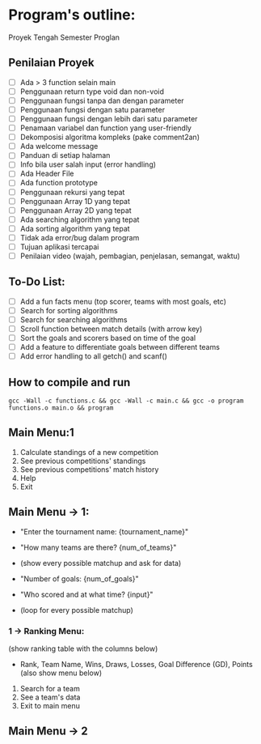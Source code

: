 # Program's outline:
Proyek Tengah Semester Proglan
## Penilaian Proyek
- [ ] Ada > 3 function selain main
- [ ] Penggunaan return type void dan non-void
- [ ] Penggunaan fungsi tanpa dan dengan parameter
- [ ] Penggunaan fungsi dengan satu parameter
- [ ] Penggunaan fungsi dengan lebih dari satu parameter
- [ ] Penamaan variabel dan function yang user-friendly
- [ ] Dekomposisi algoritma kompleks (pake comment2an)
- [ ] Ada welcome message
- [ ] Panduan di setiap halaman
- [ ] Info bila user salah input (error handling)
- [ ] Ada Header File
- [ ] Ada function prototype
- [ ] Penggunaan rekursi yang tepat
- [ ] Penggunaan Array 1D yang tepat
- [ ] Penggunaan Array 2D yang tepat
- [ ] Ada searching algorithm yang tepat
- [ ] Ada sorting algorithm yang tepat
- [ ] Tidak ada error/bug dalam program
- [ ] Tujuan aplikasi tercapai
- [ ] Penilaian video (wajah, pembagian, penjelasan, semangat, waktu)
## To-Do List:
- [ ] Add a fun facts menu (top scorer, teams with most goals, etc)
- [ ] Search for sorting algorithms
- [ ] Search for searching algorithms
- [ ] Scroll function between match details (with arrow key)
- [ ] Sort the goals and scorers based on time of the goal
- [ ] Add a feature to differentiate goals between different teams
- [ ] Add error handling to all getch() and scanf()
## How to compile and run
```
gcc -Wall -c functions.c && gcc -Wall -c main.c && gcc -o program functions.o main.o && program
```
## Main Menu:1
1. Calculate standings of a new competition
2. See previous competitions' standings
3. See previous competitions' match history
3. Help
4. Exit
## Main Menu -> 1:
- "Enter the tournament name: {tournament_name}"
- "How many teams are there? {num_of_teams}"

- (show every possible matchup and ask for data)
- "Number of goals: {num_of_goals}"
- "Who scored and at what time? {input}"
- (loop for every possible matchup)

### 1 -> Ranking Menu:
(show ranking table with the columns below)
- Rank, Team Name, Wins, Draws, Losses, Goal Difference (GD), Points
(also show menu below)
1. Search for a team
2. See a team's data
3. Exit to main menu

## Main Menu -> 2